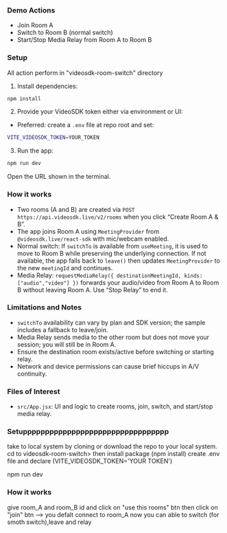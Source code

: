 



### Demo Actions

- Join Room A
- Switch to Room B (normal switch)
- Start/Stop Media Relay from Room A to Room B


### Setup

All action perform in "videosdk-room-switch" directory

1. Install dependencies:

```bash
npm install
```

2. Provide your VideoSDK token either via environment or UI:

- Preferred: create a `.env` file at repo root and set:

```bash
VITE_VIDEOSDK_TOKEN=YOUR_TOKEN
```

3. Run the app:

```bash
npm run dev
```

Open the URL shown in the terminal.

### How it works

- Two rooms (A and B) are created via `POST https://api.videosdk.live/v2/rooms` when you click “Create Room A & B”.
- The app joins Room A using `MeetingProvider` from `@videosdk.live/react-sdk` with mic/webcam enabled.
- Normal switch: If `switchTo` is available from `useMeeting`, it is used to move to Room B while preserving the underlying connection. If not available, the app falls back to `leave()` then updates `MeetingProvider` to the new `meetingId` and continues.
- Media Relay: `requestMediaRelay({ destinationMeetingId, kinds: ["audio","video"] })` forwards your audio/video from Room A to Room B without leaving Room A. Use “Stop Relay” to end it.

### Limitations and Notes

- `switchTo` availability can vary by plan and SDK version; the sample includes a fallback to leave/join.
- Media Relay sends media to the other room but does not move your session; you will still be in Room A.
- Ensure the destination room exists/active before switching or starting relay.
- Network and device permissions can cause brief hiccups in A/V continuity.

### Files of Interest

- `src/App.jsx`: UI and logic to create rooms, join, switch, and start/stop media relay.














### Setuppppppppppppppppppppppppppppppppp

  take to local system by cloning or download the repo to your local system.
  cd to videosdk-room-switch> 
  then install package (npm install)
  create .env file and declare (VITE_VIDEOSDK_TOKEN='YOUR TOKEN')

  npm run dev

### How it works

give room_A and room_B id and click on "use this rooms" btn  then click on "join" btn --> you defalt connect to room_A 
now you can able to switch (for smoth switch),leave and relay

